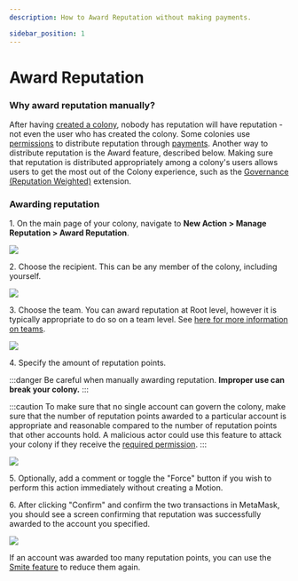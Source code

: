 ```yaml
---
description: How to Award Reputation without making payments.

sidebar_position: 1
---
```


# Award Reputation

### Why award reputation manually?

After having [created a colony](../launch-a-colony.md), nobody has reputation will have reputation - not even the user who has created the colony. Some colonies use [permissions](https://colony.gitbook.io/colony/advanced-features/permissions) to distribute reputation through [payments](https://colony.gitbook.io/colony/expenditures/payments). Another way to distribute reputation is the Award feature, described below. Making sure that reputation is distributed appropriately among a colony's users allows users to get the most out of the Colony experience, such as the [Governance (Reputation Weighted)](../motions-and-disputes/creating-a-motion.md) extension.&#x20;

### Awarding reputation

1\. On the main page of your colony, navigate to **New Action > Manage Reputation > Award Reputation**.

![](../assets/award-reputation-1\_AdobeCreativeCloudExpress.gif)

2\. Choose the recipient. This can be any member of the colony, including yourself.

![](../assets/award-reputation-2a\_AdobeCreativeCloudExpress.gif)

3\. Choose the team. You can award reputation at Root level, however it is typically appropriate to do so on a team level. See [here for more information on teams](../teams/create-team.md).

![](../assets/award-reputation-2b\_AdobeCreativeCloudExpress.gif)

4\. Specify the amount of reputation points.

:::danger
Be careful when manually awarding reputation. **Improper use can break your colony.**&#x20;
:::

:::caution
To make sure that no single account can govern the colony, make sure that the number of reputation points awarded to a particular account is appropriate and reasonable compared to the number of reputation points that other accounts hold. A malicious actor could use this feature to attack your colony if they receive the [required permission](../teams/permissions.md).
:::

![](../assets/award-reputation-2c\_AdobeCreativeCloudExpress.gif)

5\. Optionally, add a comment or toggle the "Force" button if you wish to perform this action immediately without creating a Motion.

6\. After clicking "Confirm" and confirm the two transactions in MetaMask, you should see a screen confirming that reputation was successfully awarded to the account you specified.

![](../assets/award-reputation-4\_AdobeCreativeCloudExpress.gif)

If an account was awarded too many reputation points, you can use the [Smite feature](../reputation/smite-reputation.md) to reduce them again.
